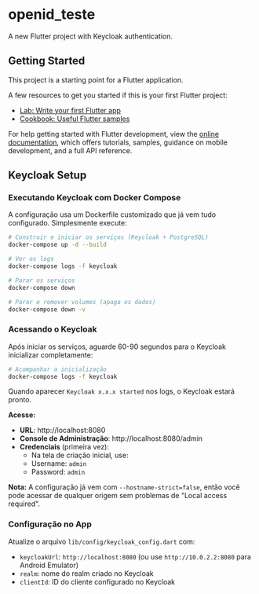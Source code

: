 # openid_teste

A new Flutter project with Keycloak authentication.

## Getting Started

This project is a starting point for a Flutter application.

A few resources to get you started if this is your first Flutter project:

- [Lab: Write your first Flutter app](https://docs.flutter.dev/get-started/codelab)
- [Cookbook: Useful Flutter samples](https://docs.flutter.dev/cookbook)

For help getting started with Flutter development, view the
[online documentation](https://docs.flutter.dev/), which offers tutorials,
samples, guidance on mobile development, and a full API reference.

## Keycloak Setup

### Executando Keycloak com Docker Compose

A configuração usa um Dockerfile customizado que já vem tudo configurado. Simplesmente execute:

```bash
# Construir e iniciar os serviços (Keycloak + PostgreSQL)
docker-compose up -d --build

# Ver os logs
docker-compose logs -f keycloak

# Parar os serviços
docker-compose down

# Parar e remover volumes (apaga os dados)
docker-compose down -v
```

### Acessando o Keycloak

Após iniciar os serviços, aguarde 60-90 segundos para o Keycloak inicializar completamente:

```bash
# Acompanhar a inicialização
docker-compose logs -f keycloak
```

Quando aparecer `Keycloak x.x.x started` nos logs, o Keycloak estará pronto.

**Acesse:**
- **URL**: http://localhost:8080
- **Console de Administração**: http://localhost:8080/admin
- **Credenciais** (primeira vez):
  - Na tela de criação inicial, use:
  - Username: `admin`
  - Password: `admin`

**Nota:** A configuração já vem com `--hostname-strict=false`, então você pode acessar de qualquer origem sem problemas de "Local access required".

### Configuração no App

Atualize o arquivo `lib/config/keycloak_config.dart` com:
- `keycloakUrl`: `http://localhost:8080` (ou use `http://10.0.2.2:8080` para Android Emulator)
- `realm`: nome do realm criado no Keycloak
- `clientId`: ID do cliente configurado no Keycloak

